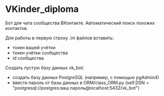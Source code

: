# VKinder_diploma
Бот для чата сообщества ВКонтакте.
Автоматический поиск похожих контактов.

Для работы в первую строку .ini файлов вставить:
- токен вашей учётки
- токен учётки сообщества
- id сообщества

Создать пустую базу данных vk_bot:
- создать базу данных PostgreSQL (например, с помощью pgAdmin4)
- ввести пароль от базы данных в ORM/class_ORM.py (self.DSN = "postgresql://postgres:ваш пароль@localhost:5432/vk_bot")

